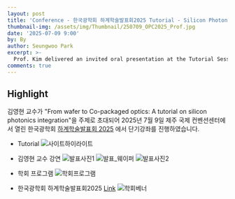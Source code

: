 ```yaml
---
layout: post
title: 'Conference - 한국광학회 하계학술발표회2025 Tutorial - Silicon Photonics'
thumbnail-img: /assets/img/Thumbnail/250709_OPC2025_Prof.jpg
date: '2025-07-09 9:00'
by: By
author: Seungwoo Park
excerpt: >-
  Prof. Kim delivered an invited oral presentation at the Tutorial Session of OPC 2025, highlighting recent advances in silicon photonics.
comments: true
---
```


## Highlight
김영현 교수가 "From wafer to Co-packaged optics: A tutorial on silicon photonics integration"을 주제로 초대되어 2025년 7월 9일 제주 국제 컨벤션센터에서 열린 한국광학회 [하계학술발표회 2025](https://www.osk.or.kr/conference/event/index.php?cfrid=126) 에서 단기강좌를 진행하였습니다. 

- Tutorial
![사이트하이라이트](https://github.com/user-attachments/assets/f5cff977-6f86-43c1-ab8a-6ad5102e3ca5)

- 김영현 교수 강연
![발표사진1](https://github.com/user-attachments/assets/aeac547a-a445-4bee-bafe-8bf66cc6bfea)
![발표_웨이퍼](https://github.com/user-attachments/assets/d11fac98-da08-4050-bced-bfbb7cc0a3e1)
![발표사진2](https://github.com/user-attachments/assets/b987f74f-7c67-451c-9008-a0e226ceaa52)

- 학회 프로그램
![학회프로그램](https://github.com/user-attachments/assets/4ce14b6b-080b-4ee4-b598-a205cb1e986b)


- 한국광학회 하계학술발표회2025 [Link](https://www.osk.or.kr/conference/event/index.php?cfrid=126)
![학회베너](https://github.com/user-attachments/assets/11ad447f-15f7-4756-8266-936e9058dd02)
